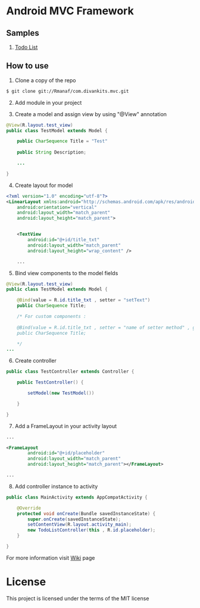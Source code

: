 # Android MVC Framework

## Samples
1. [Todo List](https://github.com/Rmanaf/AndroidTodoList)
## How to use
1. Clone a copy of the repo

```bash
$ git clone git://Rmanaf/com.divankits.mvc.git
```

2. Add module in your project

3. Create a model and assign view by using "@View" annotation
```java
@View(R.layout.test_view)
public class TestModel extends Model {

    public CharSequence Title = "Test"
    
    public String Description;

    ...

}
```
4. Create layout for model
```xml
<?xml version="1.0" encoding="utf-8"?>
<LinearLayout xmlns:android="http://schemas.android.com/apk/res/android"
    android:orientation="vertical" 
    android:layout_width="match_parent"
    android:layout_height="match_parent">


    <TextView
        android:id="@+id/title_txt"
        android:layout_width="match_parent"
        android:layout_height="wrap_content" />

    ...
```
5. Bind view components to the model fields
```java
@View(R.layout.test_view)
public class TestModel extends Model {

    @Bind(value = R.id.title_txt , setter = "setText")
    public CharSequence Title;

    /* For custom components :
    
    @Bind(value = R.id.title_txt , setter = "name of setter method" , getter = "name of getter method")
    public CharSequence Title;

    */
...
```
6. Create controller

```java
public class TestController extends Controller {

    public TestController() {

        setModel(new TestModel())

    }

}
```
7. Add a FrameLayout in your activity layout
```xml
...

<FrameLayout
        android:id="@+id/placeholder"
        android:layout_width="match_parent"
        android:layout_height="match_parent"></FrameLayout>

...
``` 
8. Add controller instance to activity
```java
public class MainActivity extends AppCompatActivity {

    @Override
    protected void onCreate(Bundle savedInstanceState) {
        super.onCreate(savedInstanceState);
        setContentView(R.layout.activity_main);
        new TodoListController(this , R.id.placeholder);
    }

}
```
 For more information visit [Wiki](https://github.com/Rmanaf/com.divankits.mvc/wiki) page
# License
This project is licensed under the terms of the MIT license
